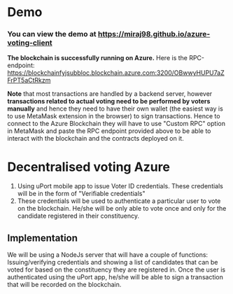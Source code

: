 # Demo
### You can view the demo at https://miraj98.github.io/azure-voting-client

**The blockchain is successfully running on Azure.** Here is the RPC-endpoint: https://blockchainfyjsubbloc.blockchain.azure.com:3200/OBwwyHUPU7aZFrPT5aCtRkzm

**Note** that most transactions are handled by a backend server, however **transactions related to actual voting need to be performed by voters manually** and hence they need to have their own wallet (the easiest way is to use MetaMask extension in the browser) to sign transactions. Hence to connect to the Azure Blockchain they will have to use "Custom RPC" option in MetaMask and paste the RPC endpoint provided above to be able to interact with the blockchain and the contracts deployed on it. 

# Decentralised voting Azure

1. Using uPort mobile app to issue Voter ID credentials. These credentials will be in the form of "Verifiable credentials"
2. These credentials will be used to authenticate a particular user to vote on the blockchain. He/she will be only able to vote once and only for the candidate registered in their constituency.

## Implementation

We will be using a NodeJs server that will have a couple of functions: Issuing/verifying credentials and showing a list of candidates that can be voted for based on the constituency they are registered in. Once the user is authenticated using the uPort app, he/she will be able to sign a transaction that will be recorded on the blockchain.
